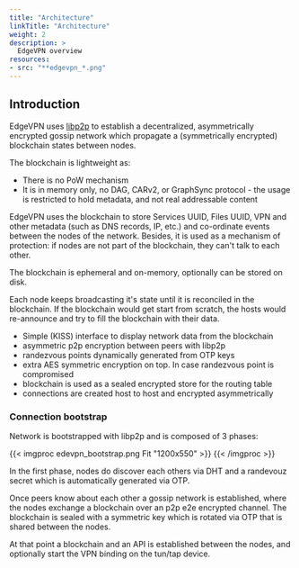 ```yaml
---
title: "Architecture"
linkTitle: "Architecture"
weight: 2
description: >
  EdgeVPN overview
resources:
- src: "**edgevpn_*.png"
---
```

 
## Introduction

EdgeVPN uses [libp2p](https://github.com/libp2p/go-libp2p) to establish a decentralized, asymmetrically encrypted gossip network which propagate a (symmetrically encrypted) blockchain states between nodes.

The blockchain is lightweight as:
- There is no PoW mechanism
- It is in memory only, no DAG, CARv2, or GraphSync protocol - the usage is restricted to hold metadata, and not real addressable content

EdgeVPN uses the blockchain to store Services UUID, Files UUID, VPN and other metadata (such as DNS records, IP, etc.) and co-ordinate events between the nodes of the network. Besides, it is used as a mechanism of protection: if nodes are not part of the blockchain, they can't talk to each other.

The blockchain is ephemeral and on-memory, optionally can be stored on disk. 

Each node keeps broadcasting it's state until it is reconciled in the blockchain. If the blockchain would get start from scratch, the hosts would re-announce and try to fill the blockchain with their data.


- Simple (KISS) interface to display network data from the blockchain
- asymmetric p2p encryption between peers with libp2p
- randezvous points dynamically generated from OTP keys
- extra AES symmetric encryption on top. In case randezvous point is compromised
- blockchain is used as a sealed encrypted store for the routing table
- connections are created host to host and encrypted asymmetrically

### Connection bootstrap

Network is bootstrapped with libp2p and is composed of 3 phases:

{{< imgproc edevpn_bootstrap.png Fit "1200x550" >}}
{{< /imgproc >}}

In the first phase, nodes do discover each others via DHT and a randevouz secret which is automatically generated via OTP.

Once peers know about each other a gossip network is established, where the nodes exchange a blockchain over an p2p e2e encrypted channel. The blockchain is sealed with a symmetric key which is rotated via OTP that is shared between the nodes. 

At that point a blockchain and an API is established between the nodes, and optionally start the VPN binding on the tun/tap device.